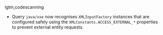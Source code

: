 lgtm,codescanning
* Query `java/xxe` now recognises `XMLInputFactory` instances that are configured safely using the `XMLConstants.ACCESS_EXTERNAL_*` properties to prevent external entity requests.
